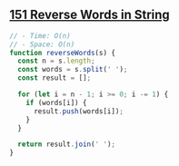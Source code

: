 ## [151 Reverse Words in String](https://leetcode.com/problems/reverse-words-in-a-string/description/)

<!-- notecardId: 1759097385908 -->

```js
// - Time: O(n)
// - Space: O(n)
function reverseWords(s) {
  const n = s.length;
  const words = s.split(' ');
  const result = [];

  for (let i = n - 1; i >= 0; i -= 1) {
    if (words[i]) {
      result.push(words[i]);
    }
  }

  return result.join(' ');
}
```
